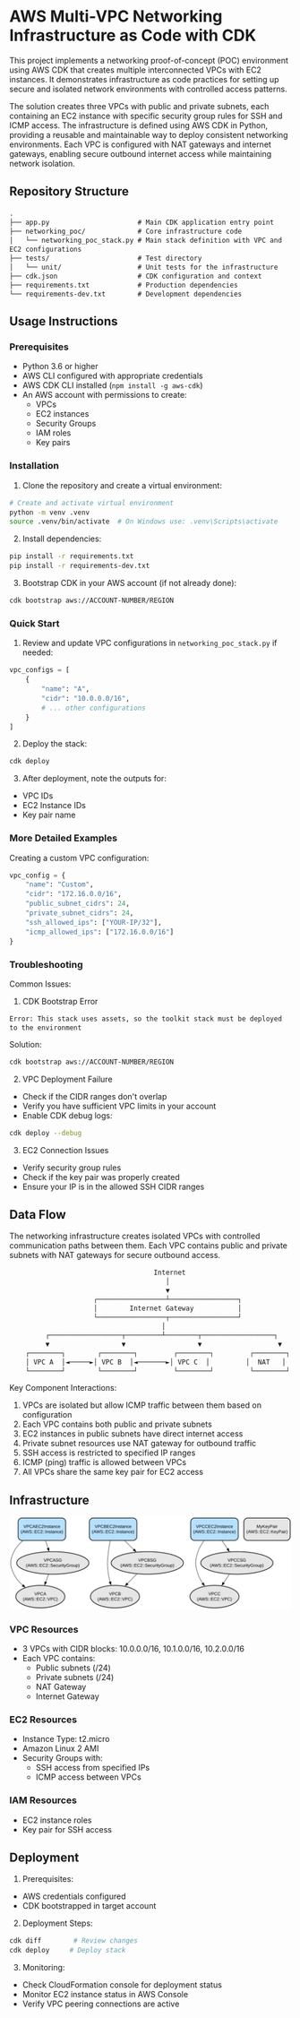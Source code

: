 # AWS Multi-VPC Networking Infrastructure as Code with CDK

This project implements a networking proof-of-concept (POC) environment using AWS CDK that creates multiple interconnected VPCs with EC2 instances. It demonstrates infrastructure as code practices for setting up secure and isolated network environments with controlled access patterns.

The solution creates three VPCs with public and private subnets, each containing an EC2 instance with specific security group rules for SSH and ICMP access. The infrastructure is defined using AWS CDK in Python, providing a reusable and maintainable way to deploy consistent networking environments. Each VPC is configured with NAT gateways and internet gateways, enabling secure outbound internet access while maintaining network isolation.

## Repository Structure
```
.
├── app.py                      # Main CDK application entry point
├── networking_poc/             # Core infrastructure code
│   └── networking_poc_stack.py # Main stack definition with VPC and EC2 configurations
├── tests/                      # Test directory
│   └── unit/                   # Unit tests for the infrastructure
├── cdk.json                    # CDK configuration and context
├── requirements.txt            # Production dependencies
└── requirements-dev.txt        # Development dependencies
```

## Usage Instructions
### Prerequisites
- Python 3.6 or higher
- AWS CLI configured with appropriate credentials
- AWS CDK CLI installed (`npm install -g aws-cdk`)
- An AWS account with permissions to create:
  - VPCs
  - EC2 instances
  - Security Groups
  - IAM roles
  - Key pairs

### Installation

1. Clone the repository and create a virtual environment:
```bash
# Create and activate virtual environment
python -m venv .venv
source .venv/bin/activate  # On Windows use: .venv\Scripts\activate
```

2. Install dependencies:
```bash
pip install -r requirements.txt
pip install -r requirements-dev.txt
```

3. Bootstrap CDK in your AWS account (if not already done):
```bash
cdk bootstrap aws://ACCOUNT-NUMBER/REGION
```

### Quick Start

1. Review and update VPC configurations in `networking_poc_stack.py` if needed:
```python
vpc_configs = [
    {
        "name": "A",
        "cidr": "10.0.0.0/16",
        # ... other configurations
    }
]
```

2. Deploy the stack:
```bash
cdk deploy
```

3. After deployment, note the outputs for:
- VPC IDs
- EC2 Instance IDs
- Key pair name

### More Detailed Examples

Creating a custom VPC configuration:
```python
vpc_config = {
    "name": "Custom",
    "cidr": "172.16.0.0/16",
    "public_subnet_cidrs": 24,
    "private_subnet_cidrs": 24,
    "ssh_allowed_ips": ["YOUR-IP/32"],
    "icmp_allowed_ips": ["172.16.0.0/16"]
}
```

### Troubleshooting

Common Issues:

1. CDK Bootstrap Error
```
Error: This stack uses assets, so the toolkit stack must be deployed to the environment
```
Solution:
```bash
cdk bootstrap aws://ACCOUNT-NUMBER/REGION
```

2. VPC Deployment Failure
- Check if the CIDR ranges don't overlap
- Verify you have sufficient VPC limits in your account
- Enable CDK debug logs:
```bash
cdk deploy --debug
```

3. EC2 Connection Issues
- Verify security group rules
- Check if the key pair was properly created
- Ensure your IP is in the allowed SSH CIDR ranges

## Data Flow

The networking infrastructure creates isolated VPCs with controlled communication paths between them. Each VPC contains public and private subnets with NAT gateways for secure outbound access.

```ascii
                                    Internet
                                       │
                                       ▼
                     ┌─────────────────┴─────────────────┐
                     │        Internet Gateway           │
                     └─────────────────┬─────────────────┘
                                      │
         ┌──────────────────┬─────────┴────────┬──────────────────┐
         ▼                  ▼                  ▼                   ▼
    ┌────────┐        ┌────────┐         ┌────────┐         ┌────────┐
    │ VPC A  │◄─────►│ VPC B  │◄───────►│ VPC C  │         │  NAT   │
    └────────┘        └────────┘         └────────┘         └────────┘
```

Key Component Interactions:
1. VPCs are isolated but allow ICMP traffic between them based on configuration
2. Each VPC contains both public and private subnets
3. EC2 instances in public subnets have direct internet access
4. Private subnet resources use NAT gateway for outbound traffic
5. SSH access is restricted to specified IP ranges
6. ICMP (ping) traffic is allowed between VPCs
7. All VPCs share the same key pair for EC2 access

## Infrastructure

![Infrastructure diagram](./docs/infra.svg)

### VPC Resources
- 3 VPCs with CIDR blocks: 10.0.0.0/16, 10.1.0.0/16, 10.2.0.0/16
- Each VPC contains:
  - Public subnets (/24)
  - Private subnets (/24)
  - NAT Gateway
  - Internet Gateway

### EC2 Resources
- Instance Type: t2.micro
- Amazon Linux 2 AMI
- Security Groups with:
  - SSH access from specified IPs
  - ICMP access between VPCs

### IAM Resources
- EC2 instance roles
- Key pair for SSH access

## Deployment

1. Prerequisites:
- AWS credentials configured
- CDK bootstrapped in target account

2. Deployment Steps:
```bash
cdk diff        # Review changes
cdk deploy     # Deploy stack
```

3. Monitoring:
- Check CloudFormation console for deployment status
- Monitor EC2 instance status in AWS Console
- Verify VPC peering connections are active

